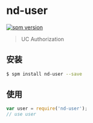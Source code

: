 # nd-user

[![spm version](http://spm.crossjs.com/badge/nd-user)](http://spm.crossjs.com/package/nd-user)

> UC Authorization

## 安装

```bash
$ spm install nd-user --save
```

## 使用

```js
var user = require('nd-user');
// use user
```
